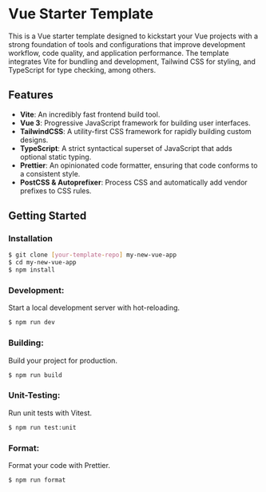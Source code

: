 # Vue Starter Template

This is a Vue starter template designed to kickstart your Vue projects with a strong foundation of tools and
configurations that improve development workflow, code quality, and application performance. The template integrates
Vite for bundling and development, Tailwind CSS for styling, and TypeScript for type checking, among others.

## Features

- **Vite**: An incredibly fast frontend build tool.
- **Vue 3**: Progressive JavaScript framework for building user interfaces.
- **TailwindCSS**: A utility-first CSS framework for rapidly building custom designs.
- **TypeScript**: A strict syntactical superset of JavaScript that adds optional static typing.
- **Prettier**: An opinionated code formatter, ensuring that code conforms to a consistent style.
- **PostCSS & Autoprefixer**: Process CSS and automatically add vendor prefixes to CSS rules.

## Getting Started

### Installation

```bash
$ git clone [your-template-repo] my-new-vue-app
$ cd my-new-vue-app
$ npm install
```

### Development:

Start a local development server with hot-reloading.

```bash
$ npm run dev
```

### Building:

Build your project for production.

```bash
$ npm run build
```

### Unit-Testing:

Run unit tests with Vitest.

```bash
$ npm run test:unit
```

### Format:

Format your code with Prettier.

```bash
$ npm run format
```


